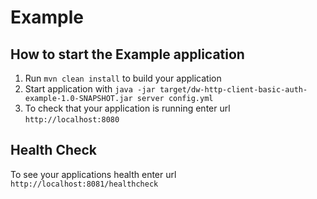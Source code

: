 # Example

How to start the Example application
---

1. Run `mvn clean install` to build your application
1. Start application with `java -jar target/dw-http-client-basic-auth-example-1.0-SNAPSHOT.jar server config.yml`
1. To check that your application is running enter url `http://localhost:8080`

Health Check
---

To see your applications health enter url `http://localhost:8081/healthcheck`
